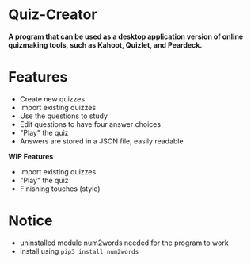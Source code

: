 # Quiz-Creator

**A program that can be used as a desktop application version of online quizmaking tools, such as Kahoot, Quizlet, and Peardeck.**

# Features

- Create new quizzes
- Import existing quizzes
- Use the questions to study
- Edit questions to have four answer choices
- "Play" the quiz
- Answers are stored in a JSON file, easily readable

**WIP Features**

- Import existing quizzes
- "Play" the quiz
- Finishing touches (style)

# Notice

- uninstalled module num2words needed for the program to work
- install using `pip3 install num2words`
